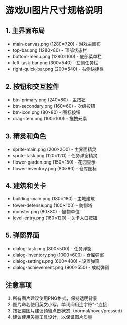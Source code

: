 # 游戏UI图片尺寸规格说明

## 1. 主界面布局
- main-canvas.png (1280×720) - 游戏主画布
- top-bar.png (1280×80) - 顶部状态栏
- bottom-menu.png (1280×100) - 底部菜单栏
- left-task-bar.png (300×540) - 左侧任务栏
- right-quick-bar.png (200×540) - 右侧快捷栏

## 2. 按钮和交互控件
- btn-primary.png (240×80) - 主按钮
- btn-secondary.png (160×60) - 次级按钮
- btn-icon.png (80×80) - 图标按钮
- drag-item.png (100×100) - 拖拽元素

## 3. 精灵和角色
- sprite-main.png (200×200) - 主界面精灵
- sprite-task.png (120×120) - 任务弹窗精灵
- flower-garden.png (150×150) - 花园显示
- flower-inventory.png (80×80) - 仓库图标

## 4. 建筑和关卡
- building-main.png (180×180) - 主城建筑
- tower-defense.png (100×100) - 防御塔
- monster.png (80×80) - 怪物单位
- level-entry.png (160×120) - 关卡入口按钮

## 5. 弹窗界面
- dialog-task.png (800×500) - 任务弹窗
- dialog-inventory.png (1000×600) - 仓库弹窗
- dialog-settings.png (600×400) - 设置弹窗
- dialog-achievement.png (900×550) - 成就弹窗

## 注意事项
1. 所有图片建议使用PNG格式，保持透明背景
2. 图片命名使用英文小写，单词间用连字符"-"连接
3. 按钮类图片建议预留点击状态（normal/hover/pressed）
4. 建议使用矢量工具设计，以保证图片质量 